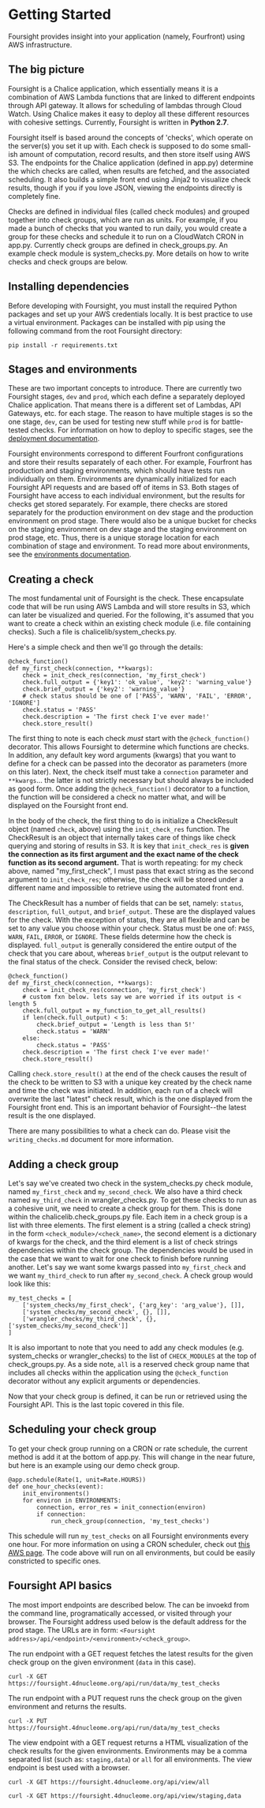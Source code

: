# Getting Started #

Foursight provides insight into your application (namely, Fourfront) using AWS infrastructure.

## The big picture
Foursight is a Chalice application, which essentially means it is a combination of AWS Lambda functions that are linked to different endpoints through API gateway. It allows for scheduling of lambdas through Cloud Watch. Using Chalice makes it easy to deploy all these different resources with cohesive settings. Currently, Foursight is written in **Python 2.7**.

Foursight itself is based around the concepts of 'checks', which operate on the server(s) you set it up with. Each check is supposed to do some small-ish amount of computation, record results, and then store itself using AWS S3. The endpoints for the Chalice application (defined in app.py) determine the which checks are called, when results are fetched, and the associated scheduling. It also builds a simple front end using Jinja2 to visualize check results, though if you if you love JSON, viewing the endpoints directly is completely fine.

Checks are defined in individual files (called check modules) and grouped together into check groups, which are run as units. For example, if you made a bunch of checks that you wanted to run daily, you would create a group for these checks and schedule it to run on a CloudWatch CRON in app.py. Currently check groups are defined in check_groups.py. An example check module is system_checks.py. More details on how to write checks and check groups are below.

## Installing dependencies
Before developing with Foursight, you must install the required Python packages and set up your AWS credentials locally. It is best practice to use a virtual environment. Packages can be installed with pip using the following command from the root Foursight directory:

```
pip install -r requirements.txt
```

## Stages and environments
These are two important concepts to introduce. There are currently two Foursight stages, ```dev``` and ```prod```, which each define a separately deployed Chalice application. That means there is a different set of Lambdas, API Gateways, etc. for each stage. The reason to have multiple stages is so the one stage, ```dev```, can be used for testing new stuff while ```prod``` is for battle-tested checks. For information on how to deploy to specific stages, see the [deployment documentation](./deployment.md).

Foursight environments correspond to different Fourfront configurations and store their results separately of each other. For example, Fourfront has production and staging environments, which should have tests run individually on them. Environments are dynamically initialized for each Foursight API requests and are based off of items in S3. Both stages of Foursight have access to each individual environment, but the results for checks get stored separately. For example, there checks are stored separately for the production environment on dev stage and the production environment on prod stage. There would also be a unique bucket for checks on the staging environment on dev stage and the staging environment on prod stage, etc. Thus, there is a unique storage location for each combination of stage and environment. To read more about environments, see the [environments documentation](./environments.md).

## Creating a check
The most fundamental unit of Foursight is the check. These encapsulate code that will be run using AWS Lambda and will store results in S3, which can later be visualized and queried. For the following, it's assumed that you want to create a check within an existing check module (i.e. file containing checks). Such a file is chalicelib/system_checks.py.

Here's a simple check and then we'll go through the details:

```
@check_function()
def my_first_check(connection, **kwargs):
    check = init_check_res(connection, 'my_first_check')
    check.full_output = {'key1': 'ok_value', 'key2': 'warning_value'}
    check.brief_output = {'key2': 'warning_value'}
    # check status should be one of ['PASS', 'WARN', 'FAIL', 'ERROR', 'IGNORE']
    check.status = 'PASS'
    check.description = 'The first check I've ever made!'
    check.store_result()
```

The first thing to note is each check *must* start with the ```@check_function()``` decorator. This allows Foursight to determine which functions are checks. In addition, any default key word arguments (kwargs) that you want to define for a check can be passed into the decorator as parameters (more on this later). Next, the check itself must take a ```connection``` parameter and ```**kwargs```... the latter is not strictly necessary but should always be included as good form. Once adding the ```@check_function()``` decorator to a function, the function will be considered a check no matter what, and will be displayed on the Foursight front end.

In the body of the check, the first thing to do is initialize a CheckResult object (named ```check```, above) using the ```init_check_res``` function. The CheckResult is an object that internally takes care of things like check querying and storing of results in S3. It is key that ```init_check_res``` is **given the connection as its first argument and the exact name of the check function as its second argument.** That is worth repeating: for my check above, named "my_first_check", I must pass that exact string as the second argument to ```init_check_res```; otherwise, the check will be stored under a different name and impossible to retrieve using the automated front end.

The CheckResult has a number of fields that can be set, namely: ```status```, ```description```, ```full_output```, and ```brief_output```. These are the displayed values for the check. With the exception of status, they are all flexible and can be set to any value you choose within your check. Status must be one of: ```PASS```, ```WARN```, ```FAIL```, ```ERROR```, or ```IGNORE```. These fields determine how the check is displayed. ```full_output``` is generally considered the entire output of the check that you care about, whereas ```brief_output``` is the output relevant to the final status of the check. Consider the revised check, below:

```
@check_function()
def my_first_check(connection, **kwargs):
    check = init_check_res(connection, 'my_first_check')
    # custom fxn below. lets say we are worried if its output is < length 5
    check.full_output = my_function_to_get_all_results()
    if len(check.full_output) < 5:
        check.brief_output = 'Length is less than 5!'
        check.status = 'WARN'
    else:
        check.status = 'PASS'
    check.description = 'The first check I've ever made!'
    check.store_result()
```

Calling `check.store_result()` at the end of the check causes the result of the check to be written to S3 with a unique key created by the check name and time the check was initiated. In addition, each run of a check will overwrite the last "latest" check result, which is the one displayed from the Foursight front end. This is an important behavior of Foursight--the latest result is the one displayed.

There are many possibilities to what a check can do. Please visit the ```writing_checks.md``` document for more information.

## Adding a check group
Let's say we've created two check in the system_checks.py check module, named ```my_first_check``` and ```my_second_check```. We also have a third check named ```my_third_check``` in wrangler_checks.py. To get these checks to run as a cohesive unit, we need to create a check group for them. This is done within the chalicelib.check_groups.py file. Each item in a check group is a list with three elements. The first element is a string (called a check string) in the form ```<check_module>/<check_name>```, the second element is a dictionary of kwargs for the check, and the third element is a list of check strings dependencies within the check group. The dependencies would be used in the case that we want to wait for one check to finish before running another. Let's say we want some kwargs passed into ```my_first_check``` and we want ```my_third_check``` to run after ```my_second_check```. A check group would look like this:

```
my_test_checks = [
    ['system_checks/my_first_check', {'arg_key': 'arg_value'}, []],
    ['system_checks/my_second_check', {}, []],
    ['wrangler_checks/my_third_check', {}, ['system_checks/my_second_check']]
]
```

It is also important to note that you need to add any check modules (e.g. system_checks or wrangler_checks) to the list of ```CHECK_MODULES``` at the top of check_groups.py. As a side note, ```all``` is a reserved check group name that includes all checks within the application using the ```@check_function``` decorator without any explicit arguments or dependencies.

Now that your check group is defined, it can be run or retrieved using the Foursight API. This is the last topic covered in this file.

## Scheduling your check group
To get your check group running on a CRON or rate schedule, the current method is add it at the bottom of app.py. This will change in the near future, but here is an example using our demo check group.

```
@app.schedule(Rate(1, unit=Rate.HOURS))
def one_hour_checks(event):
    init_environments()
    for environ in ENVIRONMENTS:
        connection, error_res = init_connection(environ)
        if connection:
            run_check_group(connection, 'my_test_checks')
```

This schedule will run ```my_test_checks``` on all Foursight environments every one hour. For more information on using a CRON scheduler, check out [this AWS page](http://docs.aws.amazon.com/lambda/latest/dg/tutorial-scheduled-events-schedule-expressions.html). The code above will run on all environments, but could be easily constricted to specific ones.

## Foursight API basics
The most import endpoints are described below. The can be invoekd from the command line, programatically accessed, or visited through your browser. The Foursight address used below is the default address for the prod stage. The URLs are in form: ```<Foursight address>/api/<endpoint>/<environment>/<check_group>```.

The run endpoint with a GET request fetches the latest results for the given check group on the given environment (```data``` in this case).
```
curl -X GET https://foursight.4dnucleome.org/api/run/data/my_test_checks
```

The run endpoint with a PUT request runs the check group on the given environment and returns the results.
```
curl -X PUT https://foursight.4dnucleome.org/api/run/data/my_test_checks
```

The view endpoint with a GET request returns a HTML visualization of the check results for the given environments. Environments may be a comma separated list (such as: ```staging,data```) or ```all``` for all environments. The view endpoint is best used with a browser.
```
curl -X GET https://foursight.4dnucleome.org/api/view/all

curl -X GET https://foursight.4dnucleome.org/api/view/staging,data
```
